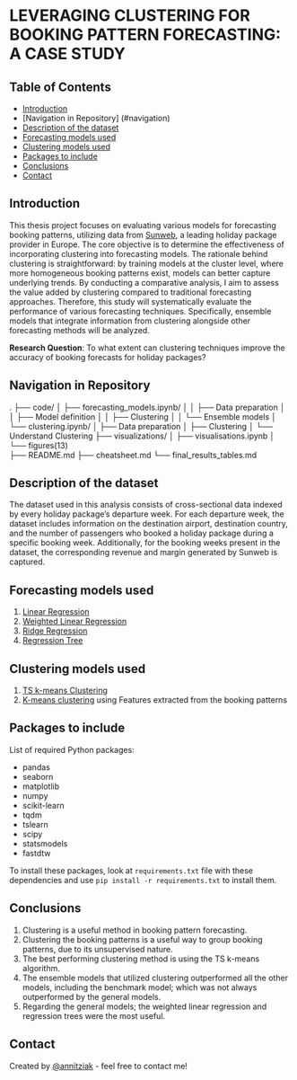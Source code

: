 # LEVERAGING CLUSTERING FOR BOOKING PATTERN FORECASTING: A CASE STUDY

## Table of Contents
* [Introduction](#introduction)
* [Navigation in Repository] (#navigation)
* [Description of the dataset](#description-of-the-dataset)
* [Forecasting models used](#forecasting-models-used)
* [Clustering models used](#clustering-models-used)
* [Packages to include](#packages-to-include)
* [Conclusions](#conclusions)
* [Contact](#contact)

## Introduction 
This thesis project focuses on evaluating various models for forecasting booking patterns, utilizing data from [Sunweb](https://www.sunweb.nl/), a leading holiday package provider in Europe. The core objective is to determine the effectiveness of incorporating clustering into forecasting models. The rationale behind clustering is straightforward: by training models at the cluster level, where more homogeneous booking patterns exist, models can better capture underlying trends. By conducting a comparative analysis, I aim to assess the value added by clustering compared to traditional forecasting approaches. Therefore, this study will systematically evaluate the performance of various forecasting techniques. Specifically, ensemble models that integrate information from clustering alongside other forecasting methods will be analyzed.

**Research Question**: To what extent can clustering techniques improve the accuracy of booking forecasts for holiday packages?

## Navigation in Repository
.
├── code/
│   ├── forecasting_models.ipynb/
│   │   ├── Data preparation
│   │   ├── Model definition 
│   │   ├── Clustering
│   │   └── Ensemble models
│   └── clustering.ipynb/
│       ├── Data preparation
│       ├── Clustering
│       └── Understand Clustering
├── visualizations/
│   ├── visualisations.ipynb
│   └── figures(13)    
├── README.md
├── cheatsheet.md
└── final_results_tables.md


## Description of the dataset
The dataset used in this analysis consists of cross-sectional data indexed by every holiday package’s departure week. For each departure week, the dataset includes information on the destination airport, destination country, and the number of passengers who booked a holiday package during a specific booking week. Additionally, for the booking weeks present in the dataset, the corresponding revenue and margin generated by Sunweb is captured.

## Forecasting models used
1. [Linear Regression](https://scikit-learn.org/stable/modules/generated/sklearn.linear_model.LinearRegression.html)
2. [Weighted Linear Regression](https://scikit-learn.org/stable/modules/generated/sklearn.linear_model.LinearRegression.html#sklearn.linear_model.LinearRegression)
3. [Ridge Regression](https://scikit-learn.org/stable/modules/generated/sklearn.linear_model.Ridge.html)
4. [Regression Tree](https://scikit-learn.org/stable/modules/generated/sklearn.tree.DecisionTreeRegressor.html)

## Clustering models used
1. [TS k-means Clustering](https://tslearn.readthedocs.io/en/stable/gen_modules/clustering/tslearn.clustering.TimeSeriesKMeans.html)
2. [K-means clustering](https://scikit-learn.org/stable/modules/generated/sklearn.cluster.KMeans.html) using Features extracted from the booking patterns

## Packages to include
List of required Python packages:
- pandas
- seaborn
- matplotlib
- numpy
- scikit-learn
- tqdm
- tslearn
- scipy
- statsmodels
- fastdtw

To install these packages, look at `requirements.txt` file with these dependencies and use `pip install -r requirements.txt` to install them.

## Conclusions
<ol>
  <li>Clustering is a useful method in booking pattern forecasting. 
  <li>Clustering the booking patterns is a useful way to group booking patterns, due to its unsupervised nature. 
  <li> The best performing clustering method is using the TS k-means algorithm.
  <li>The ensemble models that utilized clustering outperformed all the other models, including the benchmark model; which was not always outperformed by the general models.
<li> Regarding the general models; the weighted linear regression and regression trees were the most useful.
</ol>

## Contact
Created by [@annitziak](https://github.com/annitziak) - feel free to contact me!
